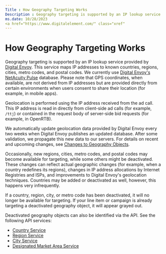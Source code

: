 ```yaml
---
Title : How Geography Targeting Works
Description : Geography targeting is supported by an IP lookup service provided by
ms.date: 10/28/2023
<a href="https://www.digitalelement.com/" class="xref"
---
```



# How Geography Targeting Works



Geography targeting is supported by an IP lookup service provided by
<a href="https://www.digitalelement.com/" class="xref"
target="_blank">Digital Envoy</a>. This service maps IP addresses to
known countries, regions, cities, metro codes, and postal codes. We
currently use
<a href="https://www.digitalelement.com/solutions/netacuity-pulse/"
class="xref" target="_blank">Digital Envoy's NetAcuity Pulse</a>
database. Please note that GPS coordinates, when available, are not
derived from IP addresses but are provided directly from certain
environments when users consent to share their location (for example, in
mobile apps).

Geolocation is performed using the IP address received from the ad call.
This IP address is read in directly from client-side ad calls (for
example, `/ttj`) or contained in the request body of server-side bid
requests (for example, in OpenRTB).

We automatically update geolocation data provided by Digital Envoy every
two weeks when Digital Envoy publishes an updated database. After some
validation, we propagate this new data to our servers. For details on
recent and upcoming changes, see
<a href="changes-to-geography-objects.md" class="xref">Changes to
Geography Objects</a>.

Occasionally, new regions, cities, metro codes, and postal codes may
become available for targeting, while some others might be deactivated.
These changes can reflect actual geographic changes (for example, when a
country redefines its regions), changes in IP address allocations by
Internet Registries and ISPs, and improvements to Digital Envoy's
geolocation techniques. Countries may be added or deactivated as well,
however, this happens very infrequently.

If a country, region, city, or metro code has been deactivated, it will
no longer be available for targeting. If your line item
or campaign is already targeting a deactivated geography object,
it will appear grayed out.

Deactivated geography objects can also be identified via the API. See
the following API services:

- <a
  href="xandr-api/country-service.md"
  class="xref" target="_blank">Country Service</a>
- <a
  href="xandr-api/region-service.md"
  class="xref" target="_blank">Region Service</a>
- <a href="xandr-api/city-service.md"
  class="xref" target="_blank">City Service</a>
- <a
  href="xandr-api/designated-market-area-service.md"
  class="xref" target="_blank">Designated Market Area Service</a>




